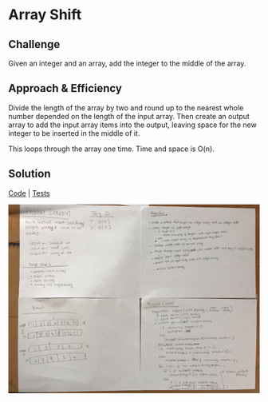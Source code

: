 # Array Shift

## Challenge
Given an integer and an array, add the integer to the middle of the array. 

## Approach & Efficiency
Divide the length of the array by two and round up to the nearest whole number depended on the length of the input array. 
Then create an output array to add the input array items into the output, leaving space for the new integer to be 
inserted in the middle of it. 

This loops through the array one time. Time and space is O(n).

## Solution
[Code](../src/main/java/arrayShift/ArrayShift.java) | [Tests](../src/test/java/arrayShift/ArrayShiftTest.java)

![White Board to Array Shift problem](../assets/arrayShift.jpg)